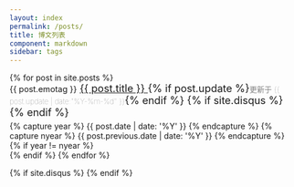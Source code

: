 ```yaml
---
layout: index
permalink: /posts/
title: 博文列表
component: markdown
sidebar: tags
---
```

<style type="text/css">
ul.list-unstyled#posts-archive-list{
  padding-left: 0;
}
.mobile-hidden {
  display: inline;
}
@media(max-width: 1024px){
  .mobile-hidden{
    display: none !important;
  }
}
  .sticky h4 {
    font-size: 26px;
  }
  .sticky {
    font-size: 18px;
    margin-top: 35px;
    margin-bottom: 35px;
  }
  #posts-archive-list li {
    font-size: 18px;
    margin-bottom: 5px;
    list-style: none;
  }
  #posts-archive-list li .disqus-comment-count{
    font-size: .8em;
    color: gray;
  }
  .post-date {
    margin-right: 0;
  }
  .display-icon {
    display: inline-block;
    width: 1.1em;
    text-align: center;
  }
  .emoji-tag {
    font-size: .8em;
    min-width: 1.5em;
    white-space: nowrap;
    display: inline-block;
    text-align: right;
  }
  @media(max-width: 1024px) {
    .emoji-tag {
        display: inline;
    }
  }
  .post-title {
    background-color: white;
  }
  body{
    overflow-y: scroll;
  }
  .update-time {
    font-size: small;
    font-weight: 100;
    color: gray;
  }
  .tag-info {
    font-size: small;
    font-weight: 100;
    position: absolute;
    right: 0;
  }
  .tag-info a {
    color: gray;
  }
</style>

<ul class="list-unstyled" id="posts-archive-list">
    {% for post in site.posts %}
      <li tags="{%for tag in post.tags%}{{tag}} {%endfor%}" class="hide">
        <span class="display-icon mobile-hidden">
          {% if post.display == "sticky" %}📌
          {% elsif post.display == "hide" %}#
          {% else %}
          {% endif %}
        </span>
        <span class="mobile-hidden post-date">{{ post.date | date:"%Y-%m-%d" }}</span>
        <span class="emoji-tag">{{ post.emotag }}</span>
        <a href="{{ post.url }}" class="post-title">
          <span>{{ post.title }}</span>
        </a>
        {% if post.update %}<span class="update-time">更新于 {{ post.update | date:"%Y-%m-%d" }}</span>{% endif %}
        {% if site.disqus %}<span class="disqus-comment-count" data-disqus-identifier="{{post.url}}"></span>{% endif %}
        <span class="tag-info mobile-hidden">{% for tag in post.tags %}{% if tag != "" %}
        <a class="tag" href='javascript:toggle_tag("{{tag}}");'>{{tag}}</a>
        {% if forloop.index != post.tags.size %}, {% endif %}{% endif %}{% endfor %}</span>
      </li>
    {% capture year %} {{ post.date | date: '%Y' }} {% endcapture %}
    {% capture nyear %} {{ post.previous.date | date: '%Y' }} {% endcapture %}
    {% if year != nyear %}<br>
    {% endif %}
  {% endfor %} 
</ul>
{% if site.disqus %}
<script id="dsq-count-scr" src="//{{site.disqus}}.disqus.com/count.js" async></script>
{% endif %}